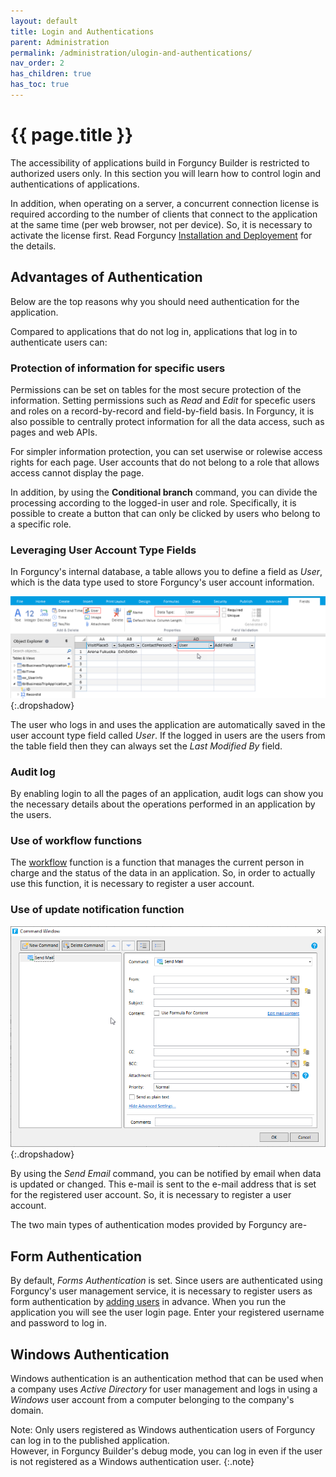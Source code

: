 ```yaml
---
layout: default
title: Login and Authentications
parent: Administration
permalink: /administration/ulogin-and-authentications/
nav_order: 2
has_children: true
has_toc: true
---
```


# {{ page.title }}

The accessibility of applications build in Forguncy Builder is restricted to authorized users only. In this section you will learn how to control login and authentications of applications. 

In addition, when operating on a server, a concurrent connection license is required according to the number of clients that connect to the application at the same time (per web browser, not per device). So, it is necessary to activate the license first. Read Forguncy [Installation and Deployement](https://docs.forguncy.net/installation-and-deployment/) for the details.

## Advantages of Authentication

Below are the top reasons why you should need authentication for the application.

Compared to applications that do not log in, applications that log in to authenticate users can:

### Protection of information for specific users
Permissions can be set on tables for the most secure protection of the information. Setting permissions such as *Read* and *Edit* for specefic users and roles on a record-by-record and field-by-field basis. In Forguncy, it is also possible to centrally protect information for all the data access, such as pages and web APIs.

For simpler information protection, you can set userwise or rolewise access rights for each page. User accounts that do not belong to a role that allows access cannot display the page.

In addition, by using the **Conditional branch** command, you can divide the processing according to the logged-in user and role. Specifically, it is possible to create a button that can only be clicked by users who belong to a specific role.

### Leveraging User Account Type Fields
In Forguncy's internal database, a table allows you to define a field as *User*, which is the data type used to store Forguncy's user account information.

![User-account-type-fields](/assets/images/product-images/User-account-type-fields.png)
{:.dropshadow}

The user who logs in and uses the application are automatically saved in the user account type field called *User*. If the logged in users are the users from the table field then they can always set the *Last Modified By* field. 

### Audit log
By enabling login to all the pages of an application, audit logs can show you the necessary details about the operations performed in an application by the users. 

### Use of workflow functions
The [workflow](https://docs.forguncy.net/working-with-forguncy-builder/Workflows/#workflows) function is a function that manages the current person in charge and the status of the data in an application. So, in order to actually use this function, it is necessary to register a user account.

### Use of update notification function

![command-send-email](/assets/images/product-images/command-send-email.png)
{:.dropshadow}

By using the *Send Email* command, you can be notified by email when data is updated or changed. This e-mail is sent to the e-mail address that is set for the registered user account. So, it is necessary to register a user account.


The two main types of authentication modes provided by Forguncy are-

## Form Authentication

By default, *Forms Authentication* is set. Since users are authenticated using Forguncy's user management service, it is necessary to register users as form authentication by [adding users](https://docs.forguncy.net/administration/User-service-manager/user/#how-to-add-users) in advance.
When you run the application you will see the user login page. Enter your registered username and password to log in.

<!-- Permission settings such as who can view which page when the application is executed can be achieved by the method described in Setting Page Display Permissions . This default is set to "logged in user". This ensures that the login screen will always be displayed when you run the application with the default settings. If you do not want to display the login screen each time, such as when starting the application frequently for debugging, etc., you can prevent the login screen from being displayed by specifying "Anyone" for the target page. -->

## Windows Authentication

Windows authentication is an authentication method that can be used when a company uses *Active Directory* for user management and logs in using a *Windows* user account from a computer belonging to the company's domain. 

<!--For Windows authentication, you may be able to skip entering the user name and password depending on the type and settings of the web browser. In this case, the application can be used immediately without displaying the login dialog etc.

If you select *Windows Authentication* , *Anyone* will not be displayed in the [Manage Page View Permissions] dialog screen described in Setting Page View Permissions, and "Login User" will be set by default. -->

Note: Only users registered as Windows authentication users of Forguncy can log in to the published application. <br/>However, in Forguncy Builder's debug mode, you can log in even if the user is not registered as a Windows authentication user.
{:.note}